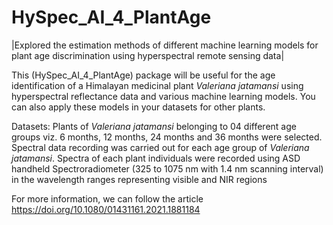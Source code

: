 # HySpec_AI_4_PlantAge
|Explored the estimation methods of different machine learning models for plant age discrimination using hyperspectral remote sensing data|

This (HySpec_AI_4_PlantAge) package will be useful for the age identification of a Himalayan medicinal plant _Valeriana jatamansi_ using hyperspectral reflectance data and various machine learning models. You can also apply these models in your datasets for other plants. 

Datasets:
Plants of _Valeriana jatamansi_ belonging to 04 different age groups viz. 6 months, 12 months, 24 months and 36 months were selected. Spectral data recording was carried out for each age group of _Valeriana jatamansi_. Spectra of each plant individuals were recorded using ASD handheld Spectroradiometer (325 to 1075 nm with 1.4 nm scanning interval) in the wavelength ranges representing visible and NIR regions



For more information, we can follow the article
https://doi.org/10.1080/01431161.2021.1881184
